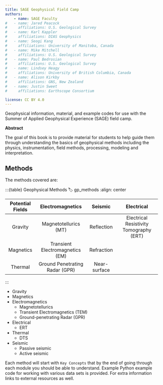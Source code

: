 ```yaml
---
title: SAGE Geophysical Field Camp
authors: 
    - name: SAGE Faculty
#   - name: Jared Peacock
#     affiliations: U.S. Geological Survey
#   - name: Karl Kappler
#     affiliations: DIAS Geophysics
#   - name: Seogi Kang
#     affiliations: University of Manitoba, Canada
#   - name: Mike Mitchell
#     affiliations: U.S. Geological Survey
#   - name: Paul Bedrosian
#     affiliations: U.S. Geological Survey
#   - name: Lindsey Heagy
#     affiliations: University of British Columbia, Canada
#   - name: Alison Kirkby
#     affiliations: GNS, New Zealand
#   - name: Justin Sweet
#     affiliations: Earthscope Consortium

license: CC BY 4.0
---
```


Geophysical information, material, and example codes for use with the Summer of Applied Geophysical Experience (SAGE) field camp.

**Abstract**

The goal of this book is to provide material for students to help guide them through understanding the basics of geophysical methods including the physics, instrumentation, field methods, processing, modeling and interpretation.

## Methods

The methods covered are:

:::{table} Geophysical Methods
:label: gp_methods
:align: center

| Potential Fields | Electromagnetics | Seismic | Electrical |
| :--------------: | :--------------: | :-----: | :--------: |
| Gravity | Magnetotellurics (MT) | Reflection  | Electrical Resistivity Tomography (ERT) |
| Magnetics | Transient Electromagnetics (EM) | Refraction | |
| Thermal | Ground Penetrating Radar (GPR) | Near-surface | |

:::



- Gravity
- Magnetics
- Electromagnetics
  - Magnetotellurics
  - Transient Electromagnetics (TEM)
  - Ground-penetrating Radar (GPR)
- Electrical
  - ERT
- Thermal
  - DTS
- Seismic
  - Passive seismic
  - Active seismic

Each method will start with `Key Concepts` that by the end of going through each module you should be able to understand.  Example Python example code for working with various data sets is provided. For extra information links to external resources as well.

